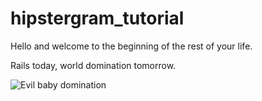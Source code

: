 # hipstergram_tutorial
Hello and welcome to the beginning of the rest of your life.

Rails today, world domination tomorrow.

![Evil baby domination](http://i.imgur.com/zhQ9FNL.gif)

